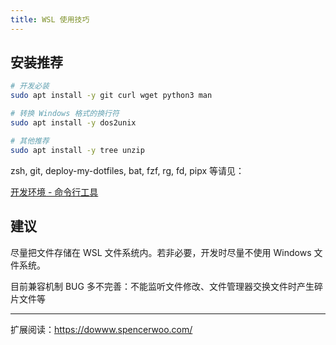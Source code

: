 ```yaml
---
title: WSL 使用技巧
---
```


## 安装推荐

```bash
# 开发必装
sudo apt install -y git curl wget python3 man

# 转换 Windows 格式的换行符
sudo apt install -y dos2unix

# 其他推荐
sudo apt install -y tree unzip
```

zsh, git, deploy-my-dotfiles, bat, fzf, rg, fd, pipx 等请见：

<a target="_blank"
href="/docs/dev/intro#命令行工具">开发环境 - 命令行工具</a>

## 建议

尽量把文件存储在 WSL 文件系统内。若非必要，开发时尽量不使用 Windows 文件系统。

目前兼容机制 BUG 多不完善：不能监听文件修改、文件管理器交换文件时产生碎片文件等

---

扩展阅读：https://dowww.spencerwoo.com/
